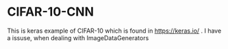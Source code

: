# CIFAR-10-CNN
This is keras example of CIFAR-10 which is found in https://keras.io/ . I have a issuse, when dealing with ImageDataGenerators
